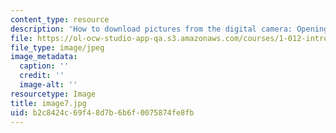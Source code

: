 ```yaml
---
content_type: resource
description: 'How to download pictures from the digital camera: Opening the chooser'
file: https://ol-ocw-studio-app-qa.s3.amazonaws.com/courses/1-012-introduction-to-civil-engineering-design-spring-2002/b2c8424c69f48d7b6b6f0075874fe8fb_image7.jpg
file_type: image/jpeg
image_metadata:
  caption: ''
  credit: ''
  image-alt: ''
resourcetype: Image
title: image7.jpg
uid: b2c8424c-69f4-8d7b-6b6f-0075874fe8fb
---
```

